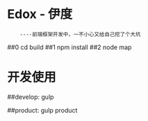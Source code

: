 #  Edox - 伊度
		----前端框架开发中，一不小心又给自己挖了个大坑
##0 cd build
##1 npm install
##2 node map

#  开发使用

##develop:  gulp

##product:  gulp product